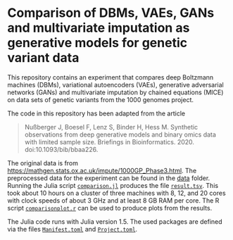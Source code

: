 # Comparison of DBMs, VAEs, GANs and multivariate imputation as generative models for genetic variant data

This repository contains an experiment that compares deep Boltzmann machines (DBMs), variational autoencoders (VAEs), generative adversarial networks (GANs) and multivariate imputation by chained equations (MICE) on data sets of genetic variants from the 1000 genomes project.

The code in this repository has been adapted from the article

> Nußberger J, Boesel F, Lenz S, Binder H, Hess M. Synthetic observations from deep generative models and binary omics data with limited sample size. Briefings in Bioinformatics. 2020. doi:10.1093/bib/bbaa226.

The original data is from https://mathgen.stats.ox.ac.uk/impute/1000GP_Phase3.html.
The preprocessed data for the experiment can be found in the [data](data) folder.
Running the Julia script [`comparison.jl`](comparison.jl) produces the file [`result.tsv`](result.tsv).
This took about 10 hours on a cluster of three machines with 8, 12, and 20 cores with clock speeds of about 3 GHz and at least 8 GB RAM per core.
The R script [`comparisonplot.r`](comparisonplot.r) can be used to produce plots from the results.

The Julia code runs with Julia version 1.5.
The used packages are defined via the files [`Manifest.toml`](Manifest.toml) and [`Project.toml`](Project.toml).

